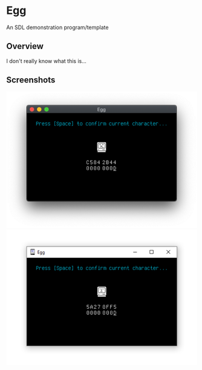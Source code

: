 # Egg
An SDL demonstration program/template

## Overview
I don't really know what this is...

## Screenshots
![Egg on macOS](Meta/Images/v0.5%20on%20macOS%202021-04-30.png)
![Egg on Windows](Meta/Images/v0.5%20on%20Windows%202021-04-30.png)
